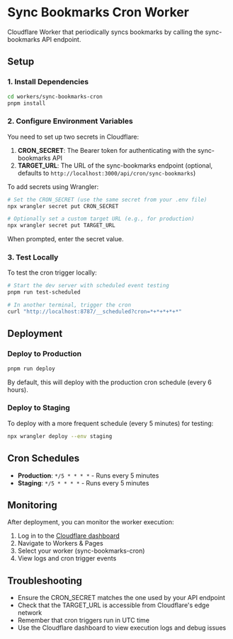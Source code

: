 # Sync Bookmarks Cron Worker

Cloudflare Worker that periodically syncs bookmarks by calling the sync-bookmarks API endpoint.

## Setup

### 1. Install Dependencies

```bash
cd workers/sync-bookmarks-cron
pnpm install
```

### 2. Configure Environment Variables

You need to set up two secrets in Cloudflare:

1. **CRON_SECRET**: The Bearer token for authenticating with the sync-bookmarks API
2. **TARGET_URL**: The URL of the sync-bookmarks endpoint (optional, defaults to `http://localhost:3000/api/cron/sync-bookmarks`)

To add secrets using Wrangler:

```bash
# Set the CRON_SECRET (use the same secret from your .env file)
npx wrangler secret put CRON_SECRET

# Optionally set a custom target URL (e.g., for production)
npx wrangler secret put TARGET_URL
```

When prompted, enter the secret value.

### 3. Test Locally

To test the cron trigger locally:

```bash
# Start the dev server with scheduled event testing
pnpm run test-scheduled

# In another terminal, trigger the cron
curl "http://localhost:8787/__scheduled?cron=*+*+*+*+*"
```

## Deployment

### Deploy to Production

```bash
pnpm run deploy
```

By default, this will deploy with the production cron schedule (every 6 hours).

### Deploy to Staging

To deploy with a more frequent schedule (every 5 minutes) for testing:

```bash
npx wrangler deploy --env staging
```

## Cron Schedules

- **Production**: `*/5 * * * *` - Runs every 5 minutes
- **Staging**: `*/5 * * * *` - Runs every 5 minutes

## Monitoring

After deployment, you can monitor the worker execution:

1. Log in to the [Cloudflare dashboard](https://dash.cloudflare.com)
2. Navigate to Workers & Pages
3. Select your worker (sync-bookmarks-cron)
4. View logs and cron trigger events

## Troubleshooting

- Ensure the CRON_SECRET matches the one used by your API endpoint
- Check that the TARGET_URL is accessible from Cloudflare's edge network
- Remember that cron triggers run in UTC time
- Use the Cloudflare dashboard to view execution logs and debug issues